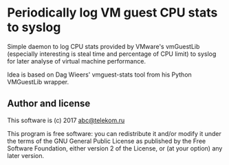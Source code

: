 Periodically log VM guest CPU stats to syslog
=============================================

Simple daemon to log CPU stats provided by VMware's vmGuestLib (especially
interesting is steal time and percentage of CPU limit) to syslog for later
analyse of virtual machine performance.

Idea is based on Dag Wieers' vmguest-stats tool from his Python VMGuestLib
wrapper.

Author and license
------------------

This software is (c) 2017 abc@telekom.ru

This program is free software: you can redistribute it and/or modify it under
the terms of the GNU General Public License as published by the Free Software
Foundation, either version 2 of the License, or (at your option) any later
version.

